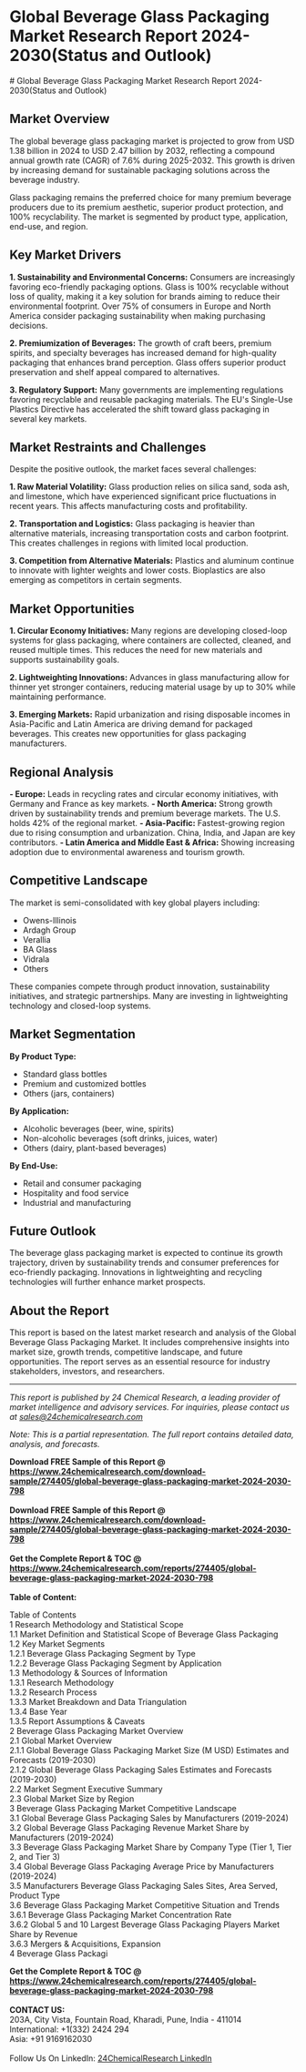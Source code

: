 <h1>Global Beverage Glass Packaging Market Research Report 2024-2030(Status and Outlook)</h1><p># Global Beverage Glass Packaging Market Research Report 2024-2030(Status and Outlook)

## Market Overview

The global beverage glass packaging market is projected to grow from USD 1.38 billion in 2024 to USD 2.47 billion by 2032, reflecting a compound annual growth rate (CAGR) of 7.6% during 2025-2032. This growth is driven by increasing demand for sustainable packaging solutions across the beverage industry.

Glass packaging remains the preferred choice for many premium beverage producers due to its premium aesthetic, superior product protection, and 100% recyclability. The market is segmented by product type, application, end-use, and region.

## Key Market Drivers

**1. Sustainability and Environmental Concerns:**
Consumers are increasingly favoring eco-friendly packaging options. Glass is 100% recyclable without loss of quality, making it a key solution for brands aiming to reduce their environmental footprint. Over 75% of consumers in Europe and North America consider packaging sustainability when making purchasing decisions.

**2. Premiumization of Beverages:**
The growth of craft beers, premium spirits, and specialty beverages has increased demand for high-quality packaging that enhances brand perception. Glass offers superior product preservation and shelf appeal compared to alternatives.

**3. Regulatory Support:**
Many governments are implementing regulations favoring recyclable and reusable packaging materials. The EU's Single-Use Plastics Directive has accelerated the shift toward glass packaging in several key markets.

## Market Restraints and Challenges

Despite the positive outlook, the market faces several challenges:

**1. Raw Material Volatility:**
Glass production relies on silica sand, soda ash, and limestone, which have experienced significant price fluctuations in recent years. This affects manufacturing costs and profitability.

**2. Transportation and Logistics:**
Glass packaging is heavier than alternative materials, increasing transportation costs and carbon footprint. This creates challenges in regions with limited local production.

**3. Competition from Alternative Materials:**
Plastics and aluminum continue to innovate with lighter weights and lower costs. Bioplastics are also emerging as competitors in certain segments.

## Market Opportunities

**1. Circular Economy Initiatives:**
Many regions are developing closed-loop systems for glass packaging, where containers are collected, cleaned, and reused multiple times. This reduces the need for new materials and supports sustainability goals.

**2. Lightweighting Innovations:**
Advances in glass manufacturing allow for thinner yet stronger containers, reducing material usage by up to 30% while maintaining performance.

**3. Emerging Markets:**
Rapid urbanization and rising disposable incomes in Asia-Pacific and Latin America are driving demand for packaged beverages. This creates new opportunities for glass packaging manufacturers.

## Regional Analysis

**- Europe:** Leads in recycling rates and circular economy initiatives, with Germany and France as key markets.
**- North America:** Strong growth driven by sustainability trends and premium beverage markets. The U.S. holds 42% of the regional market.
**- Asia-Pacific:** Fastest-growing region due to rising consumption and urbanization. China, India, and Japan are key contributors.
**- Latin America and Middle East &amp; Africa:** Showing increasing adoption due to environmental awareness and tourism growth.

## Competitive Landscape

The market is semi-consolidated with key global players including:
- Owens-Illinois
- Ardagh Group
- Verallia
- BA Glass
- Vidrala
- Others

These companies compete through product innovation, sustainability initiatives, and strategic partnerships. Many are investing in lightweighting technology and closed-loop systems.

## Market Segmentation

**By Product Type:**
- Standard glass bottles
- Premium and customized bottles
- Others (jars, containers)

**By Application:**
- Alcoholic beverages (beer, wine, spirits)
- Non-alcoholic beverages (soft drinks, juices, water)
- Others (dairy, plant-based beverages)

**By End-Use:**
- Retail and consumer packaging
- Hospitality and food service
- Industrial and manufacturing

## Future Outlook

The beverage glass packaging market is expected to continue its growth trajectory, driven by sustainability trends and consumer preferences for eco-friendly packaging. Innovations in lightweighting and recycling technologies will further enhance market prospects.

## About the Report

This report is based on the latest market research and analysis of the Global Beverage Glass Packaging Market. It includes comprehensive insights into market size, growth trends, competitive landscape, and future opportunities. The report serves as an essential resource for industry stakeholders, investors, and researchers.

---
*This report is published by 24 Chemical Research, a leading provider of market intelligence and advisory services.*
*For inquiries, please contact us at sales@24chemicalresearch.com*

*Note: This is a partial representation. The full report contains detailed data, analysis, and forecasts.*</p><div><b>Download FREE Sample of this Report @ 
            <a href="https://www.24chemicalresearch.com/download-sample/274405/global-beverage-glass-packaging-market-2024-2030-798">
            https://www.24chemicalresearch.com/download-sample/274405/global-beverage-glass-packaging-market-2024-2030-798</a></b></div><br><div><b>Download FREE Sample of this Report @ 
            <a href="https://www.24chemicalresearch.com/download-sample/274405/global-beverage-glass-packaging-market-2024-2030-798">
            https://www.24chemicalresearch.com/download-sample/274405/global-beverage-glass-packaging-market-2024-2030-798</a></b></div><br><div><b>Get the Complete Report & TOC @ 
            <a href="https://www.24chemicalresearch.com/reports/274405/global-beverage-glass-packaging-market-2024-2030-798">
            https://www.24chemicalresearch.com/reports/274405/global-beverage-glass-packaging-market-2024-2030-798</a></b></div><br>
            <b>Table of Content:</b><p>Table of Contents<br />
1 Research Methodology and Statistical Scope<br />
1.1 Market Definition and Statistical Scope of Beverage Glass Packaging<br />
1.2 Key Market Segments<br />
1.2.1 Beverage Glass Packaging Segment by Type<br />
1.2.2 Beverage Glass Packaging Segment by Application<br />
1.3 Methodology & Sources of Information<br />
1.3.1 Research Methodology<br />
1.3.2 Research Process<br />
1.3.3 Market Breakdown and Data Triangulation<br />
1.3.4 Base Year<br />
1.3.5 Report Assumptions & Caveats<br />
2 Beverage Glass Packaging Market Overview<br />
2.1 Global Market Overview<br />
2.1.1 Global Beverage Glass Packaging Market Size (M USD) Estimates and Forecasts (2019-2030)<br />
2.1.2 Global Beverage Glass Packaging Sales Estimates and Forecasts (2019-2030)<br />
2.2 Market Segment Executive Summary<br />
2.3 Global Market Size by Region<br />
3 Beverage Glass Packaging Market Competitive Landscape<br />
3.1 Global Beverage Glass Packaging Sales by Manufacturers (2019-2024)<br />
3.2 Global Beverage Glass Packaging Revenue Market Share by Manufacturers (2019-2024)<br />
3.3 Beverage Glass Packaging Market Share by Company Type (Tier 1, Tier 2, and Tier 3)<br />
3.4 Global Beverage Glass Packaging Average Price by Manufacturers (2019-2024)<br />
3.5 Manufacturers Beverage Glass Packaging Sales Sites, Area Served, Product Type<br />
3.6 Beverage Glass Packaging Market Competitive Situation and Trends<br />
3.6.1 Beverage Glass Packaging Market Concentration Rate<br />
3.6.2 Global 5 and 10 Largest Beverage Glass Packaging Players Market Share by Revenue<br />
3.6.3 Mergers & Acquisitions, Expansion<br />
4 Beverage Glass Packagi</p><div><b>Get the Complete Report & TOC @ 
            <a href="https://www.24chemicalresearch.com/reports/274405/global-beverage-glass-packaging-market-2024-2030-798">
            https://www.24chemicalresearch.com/reports/274405/global-beverage-glass-packaging-market-2024-2030-798</a></b></div><br><b>CONTACT US:</b><br>
            203A, City Vista, Fountain Road, Kharadi, Pune, India - 411014<br>
            International: +1(332) 2424 294<br>
            Asia: +91 9169162030 <br><br>
            Follow Us On LinkedIn: <a href="https://www.linkedin.com/company/24chemicalresearch/">24ChemicalResearch LinkedIn</a>